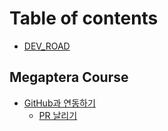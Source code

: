 # Table of contents

- [DEV_ROAD](README.md)

## Megaptera Course

- [GitHub과 연동하기](./integration/integration-with-github.md)
  - [PR 날리기](./integration/pull-request.md)
